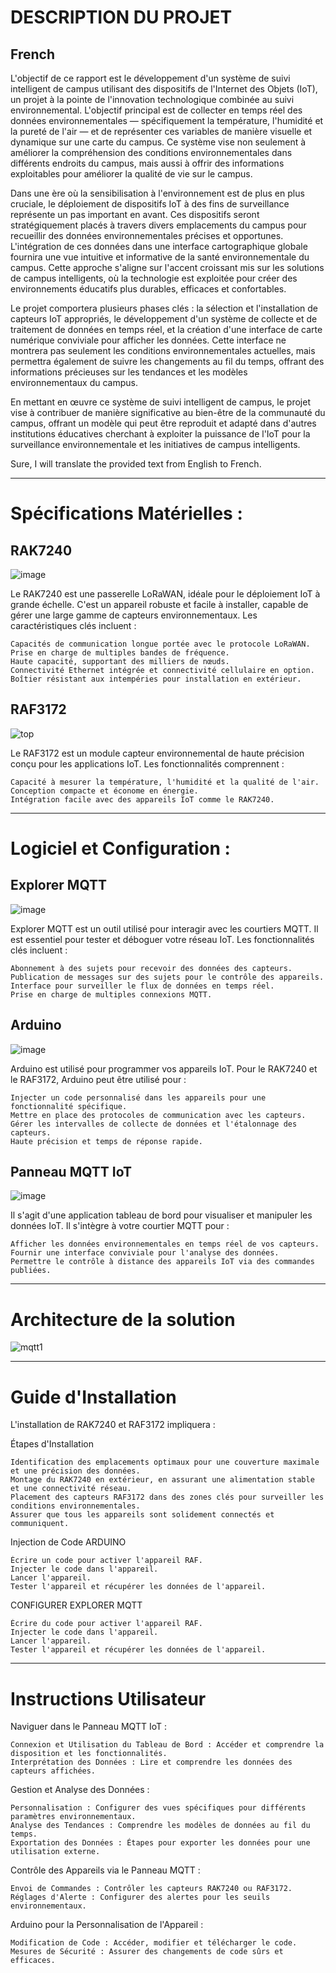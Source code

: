 # DESCRIPTION DU PROJET

## French

L'objectif de ce rapport est le développement d'un système de suivi intelligent de campus utilisant des dispositifs de l'Internet des Objets (IoT), un projet à la pointe de l'innovation technologique combinée au suivi environnemental. L'objectif principal est de collecter en temps réel des données environnementales — spécifiquement la température, l'humidité et la pureté de l'air — et de représenter ces variables de manière visuelle et dynamique sur une carte du campus. Ce système vise non seulement à améliorer la compréhension des conditions environnementales dans différents endroits du campus, mais aussi à offrir des informations exploitables pour améliorer la qualité de vie sur le campus.

Dans une ère où la sensibilisation à l'environnement est de plus en plus cruciale, le déploiement de dispositifs IoT à des fins de surveillance représente un pas important en avant. Ces dispositifs seront stratégiquement placés à travers divers emplacements du campus pour recueillir des données environnementales précises et opportunes. L'intégration de ces données dans une interface cartographique globale fournira une vue intuitive et informative de la santé environnementale du campus. Cette approche s'aligne sur l'accent croissant mis sur les solutions de campus intelligents, où la technologie est exploitée pour créer des environnements éducatifs plus durables, efficaces et confortables.

Le projet comportera plusieurs phases clés : la sélection et l'installation de capteurs IoT appropriés, le développement d'un système de collecte et de traitement de données en temps réel, et la création d'une interface de carte numérique conviviale pour afficher les données. Cette interface ne montrera pas seulement les conditions environnementales actuelles, mais permettra également de suivre les changements au fil du temps, offrant des informations précieuses sur les tendances et les modèles environnementaux du campus.

En mettant en œuvre ce système de suivi intelligent de campus, le projet vise à contribuer de manière significative au bien-être de la communauté du campus, offrant un modèle qui peut être reproduit et adapté dans d'autres institutions éducatives cherchant à exploiter la puissance de l'IoT pour la surveillance environnementale et les initiatives de campus intelligents.

Sure, I will translate the provided text from English to French. 

---

# Spécifications Matérielles :
  ## RAK7240 
  ![image](https://github.com/vendkura/RAK7420_RF210-Project/assets/51537350/1c37815c-2adf-4bd7-8187-b8d47baa2f07)

Le RAK7240 est une passerelle LoRaWAN, idéale pour le déploiement IoT à grande échelle. C'est un appareil robuste et facile à installer, capable de gérer une large gamme de capteurs environnementaux. Les caractéristiques clés incluent :

    Capacités de communication longue portée avec le protocole LoRaWAN.
    Prise en charge de multiples bandes de fréquence.
    Haute capacité, supportant des milliers de nœuds.
    Connectivité Ethernet intégrée et connectivité cellulaire en option.
    Boîtier résistant aux intempéries pour installation en extérieur.
 
  ## RAF3172
![top](https://github.com/vendkura/RAK7420_RF210-Project/assets/51537350/5a1726a6-5a07-43d4-9939-83c45a2f9727)

Le RAF3172 est un module capteur environnemental de haute précision conçu pour les applications IoT. Les fonctionnalités comprennent :

    Capacité à mesurer la température, l'humidité et la qualité de l'air.
    Conception compacte et économe en énergie.
    Intégration facile avec des appareils IoT comme le RAK7240.

---

# Logiciel et Configuration :
  ## Explorer MQTT
  ![image](https://github.com/vendkura/RAK7420_RF210-Project/assets/51537350/3cec8ae6-07bf-4c62-b81d-9ddc0f24a172)

Explorer MQTT est un outil utilisé pour interagir avec les courtiers MQTT. Il est essentiel pour tester et déboguer votre réseau IoT. Les fonctionnalités clés incluent :

    Abonnement à des sujets pour recevoir des données des capteurs.
    Publication de messages sur des sujets pour le contrôle des appareils.
    Interface pour surveiller le flux de données en temps réel.
    Prise en charge de multiples connexions MQTT.

  ## Arduino
  ![image](https://github.com/vendkura/RAK7420_RF210-Project/assets/51537350/e02e9966-0f7e-45fc-bb61-21d90e9768f6)

Arduino est utilisé pour programmer vos appareils IoT. Pour le RAK7240 et le RAF3172, Arduino peut être utilisé pour :

    Injecter un code personnalisé dans les appareils pour une fonctionnalité spécifique.
    Mettre en place des protocoles de communication avec les capteurs.
    Gérer les intervalles de collecte de données et l'étalonnage des capteurs.
    Haute précision et temps de réponse rapide.

  ## Panneau MQTT IoT
![image](https://github.com/vendkura/RAK7420_RF210-Project/assets/51537350/7ed85319-ec05-45e1-9e1f-e472c951b8ab)

Il s'agit d'une application tableau de bord pour visualiser et manipuler les données IoT. Il s'intègre à votre courtier MQTT pour :

    Afficher les données environnementales en temps réel de vos capteurs.
    Fournir une interface conviviale pour l'analyse des données.
    Permettre le contrôle à distance des appareils IoT via des commandes publiées.


---
# Architecture de la solution

![mqtt1](https://github.com/vendkura/RAK7420_RF210-Project/assets/51537350/00a7eae4-3245-4be3-a6af-e671ab82b48e)


---

# Guide d'Installation

L'installation de RAK7240 et RAF3172 impliquera :

Étapes d'Installation

    Identification des emplacements optimaux pour une couverture maximale et une précision des données.
    Montage du RAK7240 en extérieur, en assurant une alimentation stable et une connectivité réseau.
    Placement des capteurs RAF3172 dans des zones clés pour surveiller les conditions environnementales.
    Assurer que tous les appareils sont solidement connectés et communiquent.

Injection de Code ARDUINO

    Écrire un code pour activer l'appareil RAF.
    Injecter le code dans l'appareil.
    Lancer l'appareil.
    Tester l'appareil et récupérer les données de l'appareil.
CONFIGURER EXPLORER MQTT

    Écrire du code pour activer l'appareil RAF.
    Injecter le code dans l'appareil.
    Lancer l'appareil.
    Tester l'appareil et récupérer les données de l'appareil.

---

# Instructions Utilisateur

Naviguer dans le Panneau MQTT IoT :

    Connexion et Utilisation du Tableau de Bord : Accéder et comprendre la disposition et les fonctionnalités.
    Interprétation des Données : Lire et comprendre les données des capteurs affichées.

Gestion et Analyse des Données :

    Personnalisation : Configurer des vues spécifiques pour différents paramètres environnementaux.
    Analyse des Tendances : Comprendre les modèles de données au fil du temps.
    Exportation des Données : Étapes pour exporter les données pour une utilisation externe.

Contrôle des Appareils via le Panneau MQTT :

    Envoi de Commandes : Contrôler les capteurs RAK7240 ou RAF3172.
    Réglages d'Alerte : Configurer des alertes pour les seuils environnementaux.

Arduino pour la Personnalisation de l'Appareil :

    Modification de Code : Accéder, modifier et télécharger le code.
    Mesures de Sécurité : Assurer des changements de code sûrs et efficaces.

